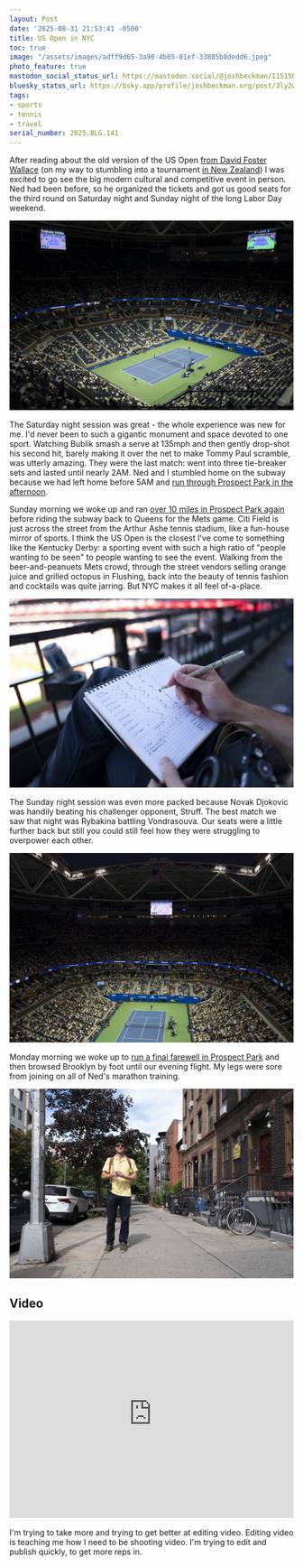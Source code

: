 ```yaml
---
layout: Post
date: '2025-08-31 21:53:41 -0500'
title: US Open in NYC
toc: true
image: "/assets/images/adff9d65-3a90-4b05-81ef-33885b8dedd6.jpeg"
photo_feature: true
mastodon_social_status_url: https://mastodon.social/@joshbeckman/115150070178315183
bluesky_status_url: https://bsky.app/profile/joshbeckman.org/post/3ly2wxmzpbj2o
tags:
- sports
- tennis
- travel
serial_number: 2025.BLG.141
---
```

After reading about the old version of the US Open [from David Foster Wallace](https://www.joshbeckman.org/blog/reading/string-theory-by-david-foster-wallace) (on my way to stumbling into a tournament [in New Zealand](https://www.joshbeckman.org/blog/traveling/auckland-new-zealand)) I was excited to go see the big modern cultural and competitive event in person. Ned had been before, so he organized the tickets and got us good seats for the third round on Saturday night and Sunday night of the long Labor Day weekend. 

![us open on Saturday night](/assets/images/adff9d65-3a90-4b05-81ef-33885b8dedd6.jpeg)

The Saturday night session was great - the whole experience was new for me. I'd never been to such a gigantic monument and space devoted to one sport. Watching Bublik smash a serve at 135mph and then gently drop-shot his second hit, barely making it over the net to make Tommy Paul scramble, was utterly amazing. They were the last match: went into three tie-breaker sets and lasted until nearly 2AM. Ned and I stumbled home on the subway because we had left home before 5AM and [run through Prospect Park in the afternoon](https://www.joshbeckman.org/exercise/15640542790).

Sunday morning we woke up and ran [over 10 miles in Prospect Park again](https://www.joshbeckman.org/exercise/15649814478) before riding the subway back to Queens for the Mets game. Citi Field is just across the street from the Arthur Ashe tennis stadium, like a fun-house mirror of sports. I think the US Open is the closest I've come to something like the Kentucky Derby: a sporting event with such a high ratio of "people wanting to be seen" to people wanting to see the event. Walking from the beer-and-peanuets Mets crowd, through the street vendors selling orange juice and grilled octopus in Flushing, back into the beauty of tennis fashion and cocktails was quite jarring. But NYC makes it all feel of-a-place.

![mets game scorekeeping](/assets/images/d08daf96-cfd7-4385-ab6c-f0889f8ff9ad.jpeg)

The Sunday night session was even more packed because Novak Djokovic was handily beating his challenger opponent, Struff. The best match we saw that night was Rybakina battling Vondrasouva. Our seats were a little further back but still you could still feel how they were struggling to overpower each other.

![us open Sunday night](/assets/images/21959eb4-a171-4308-9cce-153cb579932f.jpeg)

Monday morning we woke up to [run a final farewell in Prospect Park](https://www.joshbeckman.org/exercise/15659344389) and then browsed Brooklyn by foot until our evening flight. My legs were sore from joining on all of Ned's marathon training.

![Ned in Brooklyn](/assets/images/1ebdc946-1148-47da-90f6-e9e4d0617a9c.jpeg)

## Video

<iframe width="100%" height="350" src="https://www.youtube-nocookie.com/embed/ZINChZYlY7s?si=05_oMuOEwIH2iNYG" title="YouTube video player" frameborder="0" allow="accelerometer; autoplay; clipboard-write; encrypted-media; gyroscope; picture-in-picture; web-share" referrerpolicy="strict-origin-when-cross-origin" allowfullscreen></iframe>

I'm trying to take more and trying to get better at editing video. Editing video is teaching me how I need to be shooting video. I'm trying to edit and publish quickly, to get more reps in.
